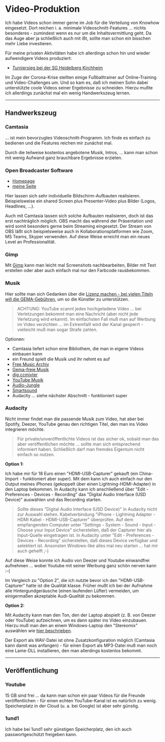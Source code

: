 # Video-Produktion

Ich habe Videos schon immer gerne im Job für die Verteilung von Knowhow eingesetzt. Dort reichen i. a. minimale Videoschnitt-Features ... nichts besonderes - zumindest wenn es nur um die Inhaltsvermittlung geht. Da das Auge aber ja schließlich auch mit ißt, sollte man schon ein bisschen mehr Liebe investieren.

Für meine privaten Aktivitäten habe ich allerdings schon hin und wieder aufwendigere Videos produziert:

* [Turniersieg bei der SG Heidelberg Kirchheim](https://youtu.be/4lzjqGXtXXk)

Im Zuge der Corona-Krise stellten einige Fußballtrainer auf Online-Training und Video-Challenges um. Und so kam es, daß ich meinen Sohn dabei unterstützte coole Videos seiner Ergebnisse zu schneiden. Hierzu mußte ich allerdings zunächst mal ein wenig Handwerkszeug lernen.

---

## Handwerkszeug

### Camtasia

... ist mein bevorzugtes Videoschnitt-Programm. Ich finde es einfach zu bedienen und die Features reichen mir zunächst mal.

Durch die teilweise kostenlos angebotene Musik, Intros, ... kann man schon mit wenig Aufwand ganz brauchbare Ergebnisse erzielen.

### Open Broadcaster Software

* [Homepage](https://obsproject.com/de)
* [meine Seite](obs-studio.md)

Hier lassen sich sehr individuelle Bildschirm-Aufbauten realisieren. Beispielsweise ein shared Screen plus Presenter-Video plus Bilder (Logos, Headlines, ...).

Auch mit Camtasia lassen sich solche Aufbauten realisieren, doch ist das erst nachträglich möglich. OBS macht das während der Präsentation und wird somit besonders gerne beim Streaming eingesetzt. Der Stream von OBS läßt sich beispielsweise auch in Kollaborationsplatformen wie Zoom, MS Teams, Skyper verwenden. Auf diese Weise erreicht man ein neues Level an Professionalität.

### Gimp

Mit [Gimp](gimp.md) kann man leicht mal Screenshots nachbearbeiten, Bilder mit Text erstellen oder aber auch einfach mal nur den Farbcode rausbekommen.

### Musik

Hier sollte man sich Gedanken über die [Lizenz machen - bei vielen Titeln will die GEMA-Gebühren](https://judithsteiner.tv/videos-mit-musik-auf-youtube/), um so die Künstler zu unterstützen.

> ACHTUNG: YouTube scannt jedes hochgeladene Video ... bei Verletzungen bekommt man eine Nachricht (aber nicht jede Verletzung wird erkannt). Im einfachsten Fall muß man auf Werbung im Video verzichten ... im Extremfalll wird der Kanal gesperrt - vielleicht muß man sogar Strafe zahlen.

Optionen:

* Camtasia liefert schon eine Bibliothem, die man in eigene Videos einbauen kann
* ein Freund spielt die Musik und ihr nehmt es auf
* [Free Music Archiv](https://freemusicarchive.org/)
* [Gema-freie Musik](https://audiohub.de/kostenlose-gemafreie-musik)
* [dig.ccmixter](http://dig.ccmixter.org/)
* [YouTube Musik](https://www.youtube.com/audiolibrary/music)
* [Audio-Jungle](https://audiojungle.net/?osr=tn)
* [Smartsound](https://www.smartsound.com/royalty-free-music/)
* Audacity ... siehe nächster Abschnitt - funktioniert super

### Audacity

Nicht immer findet man die passende Musik zum Video, hat aber bei Spotify, Deezer, YouTube genau den richtigen Titel, den man ins Video integrieren möchte.

> Für private/unveröffentlichte Videos ist das sicher ok, sobald man das aber veröffentlichen möchte ... sollte man sich entsprechend informiert haben. Schließlich darf man fremdes Eigentum nicht einfach so nutzen.

**Option 1:**

Ich habe mir für 18 Euro einen "HDMI-USB-Capturer" gekauft (ein China-Import - funktioniert aber super). Mit dem kann ich auch einfach nur den Output meines iPhones (gekoppelt über einen Lightning-HDMI-Adapter) in den Laptop bekommen. In Audacity kann ich anschließend über "Edit - Preferences - Devices - Recording" das "Digital Audio Interface (USD Device)" auswählen und das Recording starten.

> Sollte dieses "Digital Audio Interface (USD Device)" in Audacity nicht zur Auswahl stehen. Kabelverbindung "iPhone - Lightning Adapter - HDMI Kabel - HDMI-USB-Capturer" überprüfen. Auf dem empfangenden Computer unter "Settings - System - Sound - Input - Choose your Input Device" sicherstellen, daß der Capturer hier als Input-Quelle eingetragen ist. In Audacity unter "Edit - Preferences - Devices - Recording" sicherstellen, daß dieses Device verfügbar und selektiert ist. Ansonsten Windows-like alles mal neu starten ... hat mir auch gehelft ;-)

Auf diese Weise konnte ich Audio von Deezer und Youtube einwandfrei aufnehmen ... wobei Youtube mit seiner Werbung ganz schön nerven kann :-(

Im Vergleich zu "Option 2", die ich nutzte bevor ich den "HDMI-USB-Capturer" hatte ist die Qualität klasse. Früher mußt ich bei der Aufnahme alle Hintergundgeräusche (einen laufenden Lüfter) vermeiden, um einigermaßen akzeptable Audi-Qualität zu bekommen.

**Option 2:**

Mit Audacity kann man den Ton, den der Laptop abspielt (z. B. von Deezer oder YouTube) aufzeichnen, um es dann später ins Video einzubauen. Hierzu muß man den an einem Windows-Laptop den "Stereomix" auswählen wie [hier beschrieben](https://praxistipps.chip.de/pc-sound-aufnehmen-so-gehts_31318).

Der Export als WAV-Datei ist ohne Zusatzkonfiguration möglich (Camtasia kann damit was anfangen) - für einen Export als MP3-Datei muß man noch eine Lame-DLL installieren, den man allerdings kostenlos bekommt.

---

## Veröffentlichung

### Youtube

15 GB sind frei ... da kann man schon ein paar Videos für die Freunde veröffentlichen - für einen echten YouTube-Kanal ist es natürlich zu wenig. Speicherplatz in der Cloud (u. a. bei Google) ist aber sehr günstig.

### 1und1

Ich habe bei 1und1 sehr günstigen Speicherplatz, den ich auch passwortgeschützt freigeben kann.
